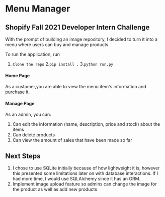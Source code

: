 # Menu Manager
## Shopify Fall 2021 Developer Intern Challenge

With the prompt of building an image repository, I decided to turn it into a menu where users can buy and manage products.

To run the application, run
1. `Clone the repo`
2.`pip install .`
3.`python run.py`

#### Home Page
As a customer,you are able to view the menu item's information and purchase it.

#### Manage Page
As an admin, you can:
1. Can edit the information (name, description, price and stock) about the items
2. Can delete products
3. Can view the amount of sales that have been made so far

## Next Steps
1. I chose to use SQLite initially because of how lightweight it is, however this presented some limitations later on with database interactions. If I had more time, I would use SQLAlchemy since it has an ORM.
2. Implement image upload feature so admins can change the image for the product as well as add new products

